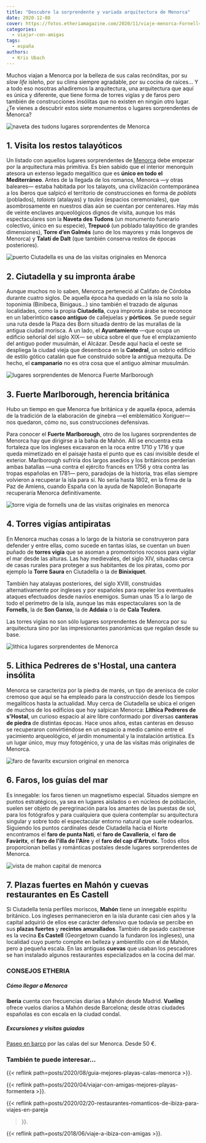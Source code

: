 ```yaml
---
title: "Descubre la sorprendente y variada arquitectura de Menorca"
date: 2020-12-08
cover: https://fotos.etheriamagazine.com/2020/11/viaje-menorca-Fornells-Torre-de-Fornells.jpg
categories: 
  - viajar-con-amigas
tags: 
  - españa
authors: 
  - Kris Ubach
---
```


Muchos viajan a Menorca por la belleza de sus calas recónditas, por su _slow life_ isleño, por su clima siempre agradable, por su cocina de raíces... Y a todo eso nosotras añadiremos la arquitectura, una arquitectura que aquí es única y diferente, que tiene forma de torres vigías y de faros pero también de construcciones insólitas que no existen en ningún otro lugar. ¿Te vienes a descubrir estos siete monumentos o lugares sorprendentes de Menorca?

![naveta des tudons lugares sorprendentes de Menorca](https://fotos.etheriamagazine.com/2020/11/viaje-menorca-Naveta-des-Tudons.jpg "Naveta des Tudons, en Menorca. © Kris Ubach")

## 1\. Visita los restos talayóticos

Un listado con aquellos lugares sorprendentes de [Menorca](http://www.menorca.es) debe 
empezar por la arquitectura más primitiva. Es bien sabido que el interior menorquín 
atesora un extenso legado megalítico que es **único en todo el Mediterráneo**. Antes de 
la llegada de los romanos, Menorca —y otras baleares— estaba habitada por los talayots, 
una civilización contemporánea a los íberos que salpicó el territorio de construcciones 
en forma de _poblats_ (poblados), _talaiots_ (atalayas) y _taules_ (espacios 
ceremoniales), que asombrosamente en nuestros días aún se cuentan por centenares. Hay 
más de veinte enclaves arqueológicos dignos de visita, aunque los más espectaculares son 
la **Naveta des Tudons** (un monumento funerario colectivo, único en su especie), 
**Trepucó** (un poblado talayótico de grandes dimensiones), **Torre d’en Galmés** (uno 
de los mayores y más longevos de Menorca) y **Talatí de Dalt** (que también conserva 
restos de épocas posteriores). 

![puerto Ciutadella es una de las visitas originales en Menorca](https://fotos.etheriamagazine.com/2020/11/viaje-menorca-Ciutadella.jpg "Puerto de Ciutadella, una de las ciudades más bellas de Menorca. © Kris Ubach")

## 2\. Ciutadella y su impronta árabe

Aunque muchos no lo saben, Menorca perteneció al Califato de Córdoba durante cuatro 
siglos. De aquella época ha quedado en la isla no solo la toponimia (Binibeca, 
Binigaus...) sino también el trazado de algunas localidades, como la propia 
**Ciutadella**, cuya impronta árabe se reconoce en un laberíntico **casco antiguo** de 
callejuelas y **pórticos**. Se puede seguir una ruta desde la Plaza des Born situada 
dentro de las murallas de la antigua ciudad morisca. A un lado, el **Ayuntamiento** —que 
ocupa un edificio señorial del siglo XIX— se ubica sobre el que fue el emplazamiento del 
antiguo poder musulmán, el Alcázar. Desde aquí hacia el oeste se despliega la ciudad 
vieja que desemboca en la **Catedral**, un sobrio edificio de estilo gótico catalán que 
fue construido sobre la antigua mezquita. De hecho, el **campanario** no es otra cosa 
que el antiguo alminar musulmán. 

![lugares sorprendentes de Menorca Fuerte Marlborough](https://fotos.etheriamagazine.com/2020/11/viaje-menorca-Fuerte-Marlborough.jpg "Fuerte Marlborough. © Kris Ubach")

## 3\. Fuerte Marlborough, herencia británica

Hubo un tiempo en que Menorca fue británica y de aquella época, además de la tradición 
de la elaboración de ginebra —el emblemático Xoriguer— nos quedaron, cómo no, sus 
construcciones defensivas. 

Para conocer el **Fuerte Marlborough**, otro de los lugares sorprendentes de Menorca hay 
que dirigirse a la bahía de Mahón. Allí se encuentra esta fortaleza que los ingleses 
excavaron en la roca entre 1710 y 1716 y que queda mimetizado en el paisaje hasta el 
punto que es casi invisible desde el exterior. Marlborough sufriría dos largos asedios y 
los británicos perderían ambas batallas —una contra el ejército francés en 1756 y otra 
contra las tropas españolas en 1781— pero, paradojas de la historia, tras ellas siempre 
volvieron a recuperar la isla para sí. No sería hasta 1802, en la firma de la Paz de 
Amiens, cuando España con la ayuda de Napoleón Bonaparte recuperaría Menorca 
definitivamente. 

![torre vigia de fornells una de las visitas originales en menorca](https://fotos.etheriamagazine.com/2020/11/viaje-menorca-Fornells-Torre-de-Fornells.jpg "Torre de vigía de Fornells. © Kris Ubach")

## 4\. Torres vigías antipiratas

En Menorca muchas cosas a lo largo de la historia se construyeron para defender y entre 
ellas, como sucede en tantas islas, se cuentan un buen puñado de **torres vigía** que se 
asoman a promontorios rocosos para vigilar el mar desde las alturas. Las hay medievales, 
del siglo XIV, situadas cerca de casas rurales para proteger a sus habitantes de los 
piratas, como por ejemplo la **Torre Saura** en Ciutadella o la de **Binixiquet**. 

También hay atalayas posteriores, del siglo XVIII, construidas alternativamente por 
ingleses y por españoles para repeler los eventuales ataques efectuados desde navíos 
enemigos. Suman unas 15 a lo largo de todo el perímetro de la isla, aunque las más 
espectaculares son la de **Fornells**, la de **Son Ganxo**, la de **Addaia** o la de 
**Cala Teulera**. 

Las torres vigías no son sólo lugares sorprendentes de Menorca por su arquitectura sino 
por las impresionantes panorámicas que regalan desde su base. 

![lithica lugares sorprendentes de Menorca](https://fotos.etheriamagazine.com/2020/11/viaje-menorca-Lithica.jpg "Lithica, la visita más insólita de Menorca. © Kris Ubach")

## 5\. Lithica Pedreres de s'Hostal, una cantera insólita

Menorca se caracteriza por la piedra de marés, un tipo de arenisca de color cremoso que 
aquí se ha empleado para la construcción desde los tiempos megalíticos hasta la 
actualidad. Muy cerca de Ciutadella se ubica el origen de muchos de los edificios que 
hoy salpican Menorca: **Lithica Pedreres de s'Hostal**, un curioso espacio al aire libre 
conformado por diversas **canteras de piedra** de distintas épocas. Hace unos años, 
estas canteras en desuso se recuperaron convirtiéndose en un espacio a medio camino 
entre el yacimiento arqueológico, el jardín monumental y la instalación artística. Es un 
lugar único, muy muy fotogénico, y una de las visitas más originales de Menorca. 

![faro de favaritx excursion original en menorca](https://fotos.etheriamagazine.com/2020/11/viaje-menorca-Faro-de-Favaritx.jpg "Faro de Favaritx. © Kris Ubach")

## 6\. Faros, los guías del mar

Es innegable: los faros tienen un magnetismo especial. Situados siempre en puntos 
estratégicos, ya sea en lugares aislados o en núcleos de población, suelen ser objeto de 
peregrinación para los amantes de las puestas de sol, para los fotógrafos y para 
cualquiera que quiera contemplar su arquitectura singular y sobre todo el espectacular 
entorno natural que suele rodearlos. Siguiendo los puntos cardinales desde Ciutadella 
hacia el Norte encontramos el **faro de punta Nati**, el **faro de Cavalleria**, el 
**faro de Favàritx**, el **faro de l'illa de l'Aire** y el **faro del cap d'Artrutx.** 
Todos ellos proporcionan bellas y románticas postales desde lugares sorprendentes de 
Menorca. 

![vista de mahon capital de menorca](https://fotos.etheriamagazine.com/2020/11/viaje-menorca-Mahon.jpg "Vista de Mahón. © Kris Ubach")

## 7\. Plazas fuertes en Mahón y cuevas restaurantes en Es Castell

Si Ciutadella tenía perfiles moriscos, **Mahón** tiene un innegable espíritu británico. 
Los ingleses permanecieron en la isla durante casi cien años y la capital adquirió de 
ellos ese carácter defensivo que todavía se percibe en sus **plazas fuertes** y 
**recintos amurallados**. También de pasado castrense es la vecina **Es Castell** 
(Georgetown cuando la fundaron los ingleses), una localidad cuyo puerto compite en 
belleza y ambientillo con el de Mahón, pero a pequeña escala. En las antiguas **cuevas** 
que usaban los pescadores se han instalado algunos restaurantes especializados en la 
cocina del mar. 

### CONSEJOS ETHERIA

##### Cómo llegar a Menorca

**Iberia** cuenta con frecuencias diarias a Mahón desde Madrid. **Vueling** ofrece 
vuelos diarios a Mahón desde Barcelona; desde otras ciudades españolas es con escala en 
la ciudad condal. 

##### Excursiones y visitas guiadas

[Paseo en barco](https://www.civitatis.com/es/menorca/paseo-barco-menorca/) por las 
calas del sur Menorca. Desde 50 €. 

### También te puede interesar...

{{< reflink path=posts/2020/08/guia-mejores-playas-calas-menorca >}}. 

{{< reflink path=posts/2020/04/viajar-con-amigas-mejores-playas-formentera >}}. 

{{< reflink path=posts/2020/02/20-restaurantes-romanticos-de-ibiza-para-viajes-en-pareja 
>}}. 

{{< reflink path=posts/2018/06/viaje-a-ibiza-con-amigas >}}.
